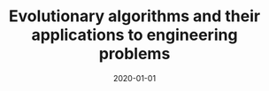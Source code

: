 ---
# Documentation: https://wowchemy.com/docs/managing-content/

title: Evolutionary algorithms and their applications to engineering problems
subtitle: ''
summary: ''
authors:
- Adam Słowik
- kwasnicka
tags: []
categories: []
date: '2020-01-01'
lastmod: 2022-10-07T05:01:55Z
featured: false
draft: false

# Featured image
# To use, add an image named `featured.jpg/png` to your page's folder.
# Focal points: Smart, Center, TopLeft, Top, TopRight, Left, Right, BottomLeft, Bottom, BottomRight.
image:
  caption: ''
  focal_point: ''
  preview_only: false

# Projects (optional).
#   Associate this post with one or more of your projects.
#   Simply enter your project's folder or file name without extension.
#   E.g. `projects = ["internal-project"]` references `content/project/deep-learning/index.md`.
#   Otherwise, set `projects = []`.
projects: []
publishDate: '2022-10-07T05:01:54.090311Z'
publication_types:
- '2'
abstract: ''
publication: '*Neural Computing & Applications*'
doi: 10.1007/s00521-020-04832-8
---